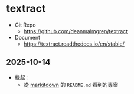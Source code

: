 # textract

- Git Repo
  - https://github.com/deanmalmgren/textract
- Document
  - https://textract.readthedocs.io/en/stable/

## 2025-10-14

- 緣起：
  - 從 [markitdown](../markitdown/markitdown.md) 的 `README.md` 看到的專案